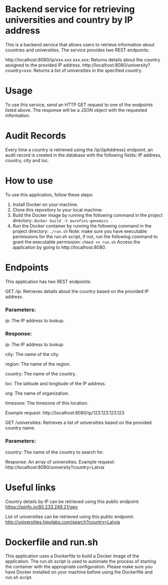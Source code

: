 # Backend service for retrieving universities and country by IP address

This is a backend service that allows users to retrieve information about countries and universities. The service provides two REST endpoints:

http://localhost:8080/ip/xxx.xxx.xxx.xxx: Returns details about the country assigned to the provided IP address.
http://localhost:8080/university?country=xxx: Returns a list of universities in the specified country.

# Usage
To use this service, send an HTTP GET request to one of the endpoints listed above. The response will be a JSON object with the requested information.

# Audit Records
Every time a country is retrieved using the /ip/{ipAddress} endpoint, an audit record is created in the database with the following fields:
IP address, country, city and loc.

# How to use
To use this application, follow these steps:

1. Install Docker on your machine.
2. Clone this repository to your local machine.
3. Build the Docker image by running the following command in the project directory:
   `docker build -t eurofins-genomics .`
4. Run the Docker container by running the following command in the project directory:
   `./run.sh`
   Note: make sure you have executable permissions for the run.sh script, if not, run the following command to grant the executable permission:
   `chmod +x run.sh`
   Access the application by going to http://localhost:8080.

# Endpoints
This application has two REST endpoints:

GET /ip: Retrieves details about the country based on the provided IP address.

### Parameters:
ip: The IP address to lookup.
### Response:
ip: The IP address to lookup

city: The name of the city.

region: The name of the region.

country: The name of the country.

loc: The latitude and longitude of the IP address.

org: The name of organization.

timezone: The timezone of this location.

Example request: http://localhost:8080/ip/123.123.123.123

GET /universities: Retrieves a list of universities based on the provided country name.

### Parameters:
country: The name of the country to search for.

Response:
An array of universities.
Example request: http://localhost:8080/university?country=Latvia

# Useful links
Country details by IP can be retrieved using this public endpoint: https://ipinfo.io/80.233.249.21/geo

List of universities can be retrieved using this public endpoint: http://universities.hipolabs.com/search?country=Latvia

# Dockerfile and run.sh
This application uses a Dockerfile to build a Docker image of the application.
The run.sh script is used to automate the process of starting the container with the appropriate configuration.
Please make sure you have Docker installed on your machine before using the Dockerfile and run.sh script.